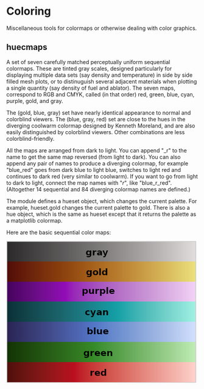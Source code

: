 # Coloring

Miscellaneous tools for colormaps or otherwise dealing with color graphics.

## huecmaps

A set of seven carefully matched perceptually uniform sequential
colormaps.  These are tinted gray scales, designed particularly for
displaying multiple data sets (say density and temperature) in side
by side filled mesh plots, or to distinuguish several adjacent
materials when plotting a single quantity (say density of fuel and
ablator).  The seven maps, correspond to RGB and CMYK, called (in that
order) red, green, blue, cyan, purple, gold, and gray.

The (gold, blue, gray) set have nearly identical appearance to normal
and colorblind viewers.  The (blue, gray, red) set are close to the
hues in the diverging coolwarm colormap designed by Kenneth Moreland,
and are also easily distinguished by colorblind viewers.  Other
combinations are less colorblind-friendly.

All the maps are arranged from dark to light.  You can append "_r" to
the name to get the same map reversed (from light to dark).  You can
also append any pair of names to produce a diverging colormap, for
example "blue_red" goes from dark blue to light blue, switches to
light red and continues to dark red (very similar to coolwarm).  If
you want to go from light to dark to light, connect the map names with
"_r_", like "blue_r_red".  (Altogether 14 sequential and 84 diverging
colormap names are defined.)

The module defines a hueset object, which changes the current palette.
For example, hueset.gold changes the current palette to gold.  There
is also a hue object, which is the same as hueset except that it returns
the palette as a matplotlib colormap.

Here are the basic sequential color maps:

![huecmaps sequential maps](/huecmaps.png)
